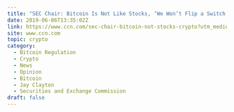 ```yaml
---
title: "SEC Chair: Bitcoin Is Not Like Stocks, ‘We Won’t Flip a Switch on Crypto’"
date: 2019-06-06T13:35:02Z
link: https://www.ccn.com/sec-chair-bitcoin-not-stocks-crypto?utm_medium=RSS&utm_source=hune
site: www.ccn.com
topic: crypto
category:
  - Bitcoin Regulation
  - Crypto
  - News
  - Opinion
  - Bitcoin
  - Jay Clayton
  - Securities and Exchange Commission
draft: false
---
```

